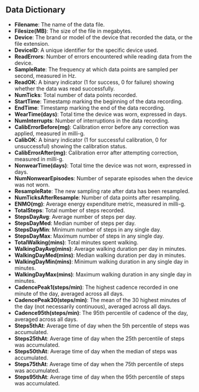 ## Data Dictionary

- **Filename**: The name of the data file.
- **Filesize(MB)**: The size of the file in megabytes.
- **Device**: The brand or model of the device that recorded the data, or the file extension.
- **DeviceID**: A unique identifier for the specific device used.
- **ReadErrors**: Number of errors encountered while reading data from the device.
- **SampleRate**: The frequency at which data points are sampled per second, measured in Hz.
- **ReadOK**: A binary indicator (1 for success, 0 for failure) showing whether the data was read successfully.
- **NumTicks**: Total number of data points recorded.
- **StartTime**: Timestamp marking the beginning of the data recording.
- **EndTime**: Timestamp marking the end of the data recording.
- **WearTime(days)**: Total time the device was worn, expressed in days.
- **NumInterrupts**: Number of interruptions in the data recording.
- **CalibErrorBefore(mg)**: Calibration error before any correction was applied, measured in milli-g.
- **CalibOK**: A binary indicator (1 for successful calibration, 0 for unsuccessful) showing the calibration status.
- **CalibErrorAfter(mg)**: Calibration error after attempting correction, measured in milli-g.
- **NonwearTime(days)**: Total time the device was not worn, expressed in days.
- **NumNonwearEpisodes**: Number of separate episodes when the device was not worn.
- **ResampleRate**: The new sampling rate after data has been resampled.
- **NumTicksAfterResample**: Number of data points after resampling.
- **ENMO(mg)**: Average energy expenditure metric, measured in milli-g.
- **TotalSteps**: Total number of steps recorded.
- **StepsDayAvg**: Average number of steps per day.
- **StepsDayMed**: Median number of steps per day.
- **StepsDayMin**: Minimum number of steps in any single day.
- **StepsDayMax**: Maximum number of steps in any single day.
- **TotalWalking(mins)**: Total minutes spent walking.
- **WalkingDayAvg(mins)**: Average walking duration per day in minutes.
- **WalkingDayMed(mins)**: Median walking duration per day in minutes.
- **WalkingDayMin(mins)**: Minimum walking duration in any single day in minutes.
- **WalkingDayMax(mins)**: Maximum walking duration in any single day in minutes.
- **CadencePeak1(steps/min)**: The highest cadence recorded in one minute of the day, averaged across all days.
- **CadencePeak30(steps/min)**: The mean of the 30 highest minutes of the day (not necessarily continuous), averaged across all days.
- **Cadence95th(steps/min)**: The 95th percentile of cadence of the day, averaged across all days.
- **Steps5thAt**: Average time of day when the 5th percentile of steps was accumulated.
- **Steps25thAt**: Average time of day when the 25th percentile of steps was accumulated.
- **Steps50thAt**: Average time of day when the median of steps was accumulated.
- **Steps75thAt**: Average time of day when the 75th percentile of steps was accumulated.
- **Steps95thAt**: Average time of day when the 95th percentile of steps was accumulated.
